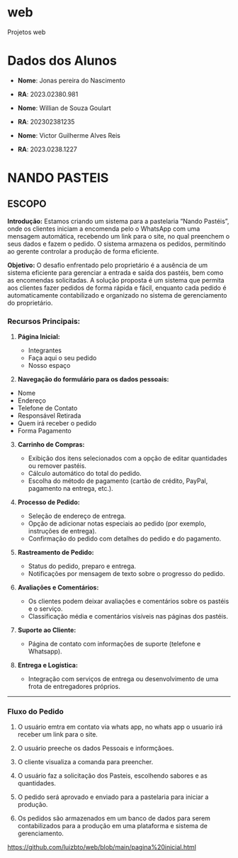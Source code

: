 # web
Projetos web
# Dados dos Alunos
- **Nome**: Jonas pereira do Nascimento 
- **RA**: 2023.02380.981

- **Nome**: Willian de Souza Goulart 
- **RA**: 202302381235

- **Nome**: Victor Guilherme Alves Reis
- **RA**: 2023.0238.1227

# NANDO PASTEIS
## ESCOPO

**Introdução:**
Estamos criando um sistema para a pastelaria “Nando Pastéis”, onde os clientes iniciam a encomenda pelo o WhatsApp com  uma mensagem automática, recebendo um link para o site, no qual preenchem o seus dados e fazem o pedido. O sistema armazena os pedidos, permitindo ao gerente controlar a produção de forma eficiente.

**Objetivo:** O desafio enfrentado pelo proprietário é a ausência de um sistema eficiente para gerenciar a entrada e saída dos pastéis, bem como as encomendas solicitadas. A solução proposta é um sistema que permita aos clientes fazer pedidos de forma rápida e fácil, enquanto cada pedido é automaticamente contabilizado e organizado no sistema de gerenciamento do proprietário.


### Recursos Principais:

1. **Página Inicial:**
    
    
    - Integrantes
    - Faça aqui o seu pedido
    - Nosso espaço

2. **Navegação do formulário para os dados pessoais:**

 - Nome  
 - Endereço  
 - Telefone de Contato  
 - Responsável Retirada  
 - Quem irá receber o pedido  
 - Forma Pagamento  

3. **Carrinho de Compras:**
    - Exibição dos itens selecionados com a opção de editar quantidades ou remover pastéis.
    - Cálculo automático do total do pedido.
    - Escolha do método de pagamento (cartão de crédito, PayPal, pagamento na entrega, etc.).

4. **Processo de Pedido:**
    - Seleção de endereço de entrega.
    - Opção de adicionar notas especiais ao pedido (por exemplo, instruções de entrega).
    - Confirmação do pedido com detalhes do pedido e do pagamento.

5. **Rastreamento de Pedido:**
    - Status do pedido, preparo e entrega.
    - Notificações por mensagem de texto sobre o progresso do pedido.

6. **Avaliações e Comentários:**
    - Os clientes podem deixar avaliações e comentários sobre os pastéis e o serviço.
    - Classificação média e comentários visíveis nas páginas dos pastéis.

7. **Suporte ao Cliente:**
    - Página de contato com informações de suporte (telefone e Whatsapp).

8. **Entrega e Logística:**
    - Integração com serviços de entrega ou desenvolvimento de uma frota de entregadores próprios.

---

### Fluxo do Pedido

1. O usuário emtra em contato via whats app, no whats app o usuario irá receber um link para o site.

2. O usuário preeche os dados Pessoais e informçãoes.

3. O cliente visualiza a comanda para preencher.

4. O usuário faz a solicitação dos Pasteis, escolhendo sabores e as quantidades.

5. O pedido será aprovado e enviado para a pastelaria para iniciar a produção.

6. Os pedidos são armazenados em um banco de dados para serem contabilizados para a produção em uma plataforma e sistema de gerenciamento.


https://github.com/luizbto/web/blob/main/pagina%20inicial.html
